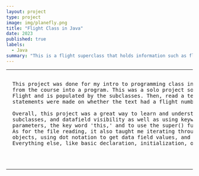```yaml
---
layout: project
type: project
image: img/planefly.png
title: "Flight Class in Java"
date: 2023
published: true
labels:
  - Java
summary: "This is a flight superclass that holds information such as flight number, destination and origin. THis class has three subclasses that all extend this superclass. It is the passengerflight, militaryflight, and cargoflight"
---
```


<hr>

<pre>

  This project was done for my intro to programming class in my freshman year. The purpose of this project was to apply most of what I learned 
  from the course into a program. This was a solo project so only contributors were me. The project essentially creates an array list of type 
  Flight and is populated by the subclasses. Then, read a text file and compare the populated array with the information on the file. Print 
  statements were made on whether the text had a flight number or not. 

  Overall, this project was a great way to learn and understand the key concepts from the course. I was able to learn the idea of superclass, 
  subclasses, and datafield visibility as well as using keywords like private and extend. In the methods, I also learned about constructors, 
  parameters, the key word 'this,' and to use the super() function. 
  As for the file reading, it also taught me iterating through an array, the concept of using an array of type superclass to hold subclass 
  objects, using dot notation to get data field values, and try-catch statements and scanner for file input.
  Everything else, like basic declaration, initialization, object creation using key words like 'new,' etcetera, was also applied to this project. 
  
  
  
</pre>

<hr>
